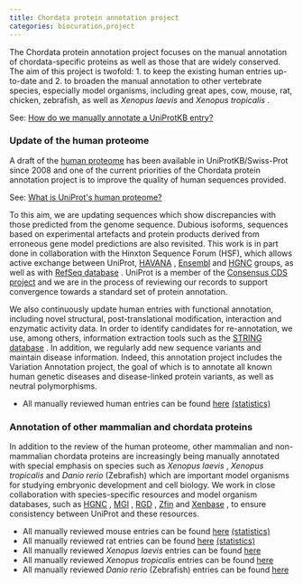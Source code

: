 ```yaml
---
title: Chordata protein annotation project
categories: biocuration,project
---
```


The Chordata protein annotation project focuses on the manual annotation of chordata-specific proteins as well as those that are widely conserved. The aim of this project is twofold: 1. to keep the existing human entries up-to-date and 2. to broaden the manual annotation to other vertebrate species, especially model organisms, including great apes, cow, mouse, rat, chicken, zebrafish, as well as *Xenopus laevis* and *Xenopus tropicalis* .

See: [How do we manually annotate a UniProtKB entry?](http://www.uniprot.org/faq/45)

### Update of the human proteome

A draft of the [human proteome](https://www.uniprot.org/uniprotkb/?query=organism:9606+AND+keyword:kW-1185+AND+reviewed:yes) has been available in UniProtKB/Swiss-Prot since 2008 and one of the current priorities of the Chordata protein annotation project is to improve the quality of human sequences provided.

See: [What is UniProt's human proteome?](http://www.uniprot.org/faq/48)

To this aim, we are updating sequences which show discrepancies with those predicted from the genome sequence. Dubious isoforms, sequences based on experimental artefacts and protein products derived from erroneous gene model predictions are also revisited. This work is in part done in collaboration with the Hinxton Sequence Forum (HSF), which allows active exchange between UniProt, [HAVANA](http://www.sanger.ac.uk/HGP/havana/) , [Ensembl](http://www.ensembl.org/index.html) and [HGNC](http://www.genenames.org/) groups, as well as with [RefSeq database](http://www.ncbi.nlm.nih.gov/RefSeq/) . UniProt is a member of the [Consensus CDS project](http://www.ncbi.nlm.nih.gov/projects/CCDS/CcdsBrowse.cgi) and we are in the process of reviewing our records to support convergence towards a standard set of protein annotation.

We also continuously update human entries with functional annotation, including novel structural, post-translational modification, interaction and enzymatic activity data. In order to identify candidates for re-annotation, we use, among others, information extraction tools such as the [STRING database](http://string.embl.de/) . In addition, we regularly add new sequence variants and maintain disease information. Indeed, this annotation project includes the Variation Annotation project, the goal of which is to annotate all known human genetic diseases and disease-linked protein variants, as well as neutral polymorphisms.

-   All manually reviewed human entries can be found [here](https://www.uniprot.org/uniprotkb/?query=organism:9606+AND+reviewed:yes) [(statistics)](http://www.uniprot.org/biocuration%5Fproject/Chordata/statistics/#Homosapiens)

### Annotation of other mammalian and chordata proteins

In addition to the review of the human proteome, other mammalian and non-mammalian chordata proteins are increasingly being manually annotated with special emphasis on species such as *Xenopus laevis* , *Xenopus tropicalis* and *Danio rerio* (Zebrafish) which are important model organisms for studying embryonic development and cell biology. We work in close collaboration with species-specific resources and model organism databases, such as [HGNC](http://www.genenames.org/) , [MGI](http://www.informatics.jax.org/) , [RGD](http://rgd.mcw.edu/) , [Zfin](http://zfin.org/) and [Xenbase](http://www.xenbase.org/) , to ensure consistency between UniProt and these resources.

-   All manually reviewed mouse entries can be found [here](https://www.uniprot.org/uniprotkb/?query=organism:10090+AND+reviewed:yes) [(statistics)](http://www.uniprot.org/biocuration%5Fproject/Chordata/statistics/#Musmusculus)
-   All manually reviewed rat entries can be found [here](https://www.uniprot.org/uniprotkb/?query=organism:10116+AND+reviewed:yes) [(statistics)](http://www.uniprot.org/biocuration%5Fproject/Chordata/statistics/#Rattusnorvegicus)
-   All manually reviewed *Xenopus laevis* entries can be found [here](https://www.uniprot.org/uniprotkb/?query=organism:8355+AND+reviewed:yes)
-   All manually reviewed *Xenopus tropicalis* entries can be found [here](https://www.uniprot.org/uniprotkb/?query=organism:8364+AND+reviewed:yes)
-   All manually reviewed *Danio rerio* (Zebrafish) entries can be found [here](https://www.uniprot.org/uniprotkb/?query=organism:7955+AND+reviewed:yes)
